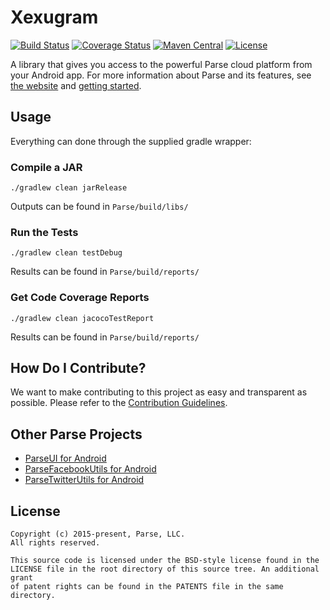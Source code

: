 # Xexugram 
[![Build Status][build-status-svg]][build-status-link]
[![Coverage Status][coverage-status-svg]][coverage-status-link]
[![Maven Central][maven-svg]][maven-link]
[![License][license-svg]][license-link]


A library that gives you access to the powerful Parse cloud platform from your Android app. 
For more information about Parse and its features, see [the website][parse.com] and [getting started][guide].

## Usage
Everything can done through the supplied gradle wrapper:

### Compile a JAR
```
./gradlew clean jarRelease
```
Outputs can be found in `Parse/build/libs/`

### Run the Tests
```
./gradlew clean testDebug
```
Results can be found in `Parse/build/reports/`

### Get Code Coverage Reports
```
./gradlew clean jacocoTestReport
```
Results can be found in `Parse/build/reports/`

## How Do I Contribute?
We want to make contributing to this project as easy and transparent as possible. Please refer to the [Contribution Guidelines](CONTRIBUTING.md).

## Other Parse Projects

 - [ParseUI for Android][parseui-link]
 - [ParseFacebookUtils for Android][parsefacebookutils-link]
 - [ParseTwitterUtils for Android][parsetwitterutils-link]

## License
    Copyright (c) 2015-present, Parse, LLC.
    All rights reserved.

    This source code is licensed under the BSD-style license found in the
    LICENSE file in the root directory of this source tree. An additional grant 
    of patent rights can be found in the PATENTS file in the same directory.

 [parse.com]: https://www.parse.com/products/android
 [guide]: https://www.parse.com/docs/android/guide
 [blog]: https://blog.parse.com/

 [latest]: https://search.maven.org/remote_content?g=com.parse&a=parse-android&v=LATEST
 [snap]: https://oss.sonatype.org/content/repositories/snapshots/

 [build-status-svg]: https://travis-ci.org/ParsePlatform/Parse-SDK-Android.svg?branch=master
 [build-status-link]: https://travis-ci.org/ParsePlatform/Parse-SDK-Android
 [coverage-status-svg]: https://coveralls.io/repos/ParsePlatform/Parse-SDK-Android/badge.svg?branch=master&service=github
 [coverage-status-link]: https://coveralls.io/github/ParsePlatform/Parse-SDK-Android?branch=master
 [maven-svg]: https://maven-badges.herokuapp.com/maven-central/com.parse/parse-android/badge.svg?style=flat
 [maven-link]: https://maven-badges.herokuapp.com/maven-central/com.parse/parse-android
 
 [parseui-link]: https://github.com/ParsePlatform/ParseUI-Android
 [parsefacebookutils-link]: https://github.com/ParsePlatform/ParseFacebookUtils-Android
 [parsetwitterutils-link]: https://github.com/ParsePlatform/ParseTwitterUtils-Android
 
 [license-svg]: https://img.shields.io/badge/license-BSD-lightgrey.svg
 [license-link]: https://github.com/ParsePlatform/Parse-SDK-Android/blob/master/LICENSE
